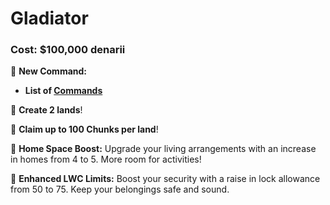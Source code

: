 # Gladiator

### Cost: $100,000 denarii

🔹 **New Command:**

*  **List of [Commands](https://docs.playtheatria.com/commands#gladiator)**

🔹 **Create 2 lands**!

🔹 **Claim up to 100 Chunks per land**!

🔹 **Home Space Boost:** Upgrade your living arrangements with an increase in homes from 4 to 5. More room for activities!

🔹 **Enhanced LWC Limits:** Boost your security with a raise in lock allowance from 50 to 75. Keep your belongings safe and sound.
